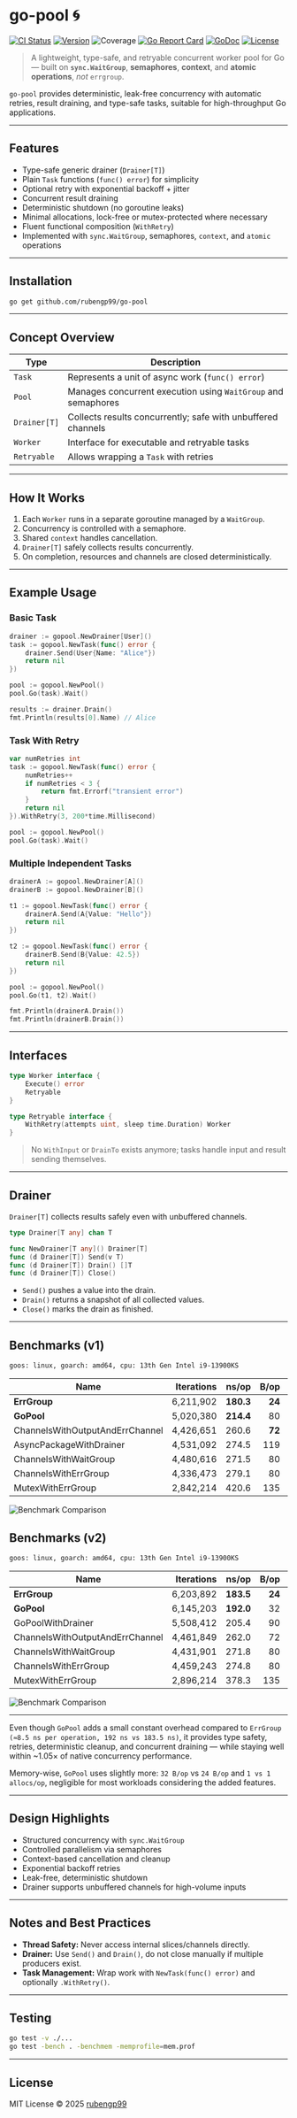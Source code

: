 # go-pool 🌀

[![CI Status](https://github.com/rubengp99/go-pool/actions/workflows/ci.yml/badge.svg)](https://github.com/rubengp99/go-pool/actions/workflows/ci.yml)
[![Version](https://img.shields.io/github/v/release/rubengp99/go-pool)](https://github.com/rubengp99/go-pool/releases)
![Coverage](https://img.shields.io/badge/Coverage-86.1%25-brightgreen)
[![Go Report Card](https://goreportcard.com/badge/github.com/rubengp99/go-pool)](https://goreportcard.com/report/github.com/rubengp99/go-pool)
[![GoDoc](https://pkg.go.dev/badge/github.com/rubengp99/go-pool)](https://pkg.go.dev/github.com/rubengp99/go-pool)
[![License](https://img.shields.io/badge/license-MIT-blue.svg)](https://github.com/rubengp99/go-pool/blob/dev/LICENSE.md)

> A lightweight, type-safe, and retryable concurrent worker pool for Go — built on **`sync.WaitGroup`**, **semaphores**, **context**, and **atomic operations**, _not_ `errgroup`.

`go-pool` provides deterministic, leak-free concurrency with automatic retries, result draining, and type-safe tasks, suitable for high-throughput Go applications.

---

## Features

- Type-safe generic drainer (`Drainer[T]`)
- Plain `Task` functions (`func() error`) for simplicity
- Optional retry with exponential backoff + jitter
- Concurrent result draining
- Deterministic shutdown (no goroutine leaks)
- Minimal allocations, lock-free or mutex-protected where necessary
- Fluent functional composition (`WithRetry`)
- Implemented with `sync.WaitGroup`, semaphores, `context`, and `atomic` operations

---

## Installation

```bash
go get github.com/rubengp99/go-pool
```

---

## Concept Overview

| Type | Description |
|------|-------------|
| `Task` | Represents a unit of async work (`func() error`) |
| `Pool` | Manages concurrent execution using `WaitGroup` and semaphores |
| `Drainer[T]` | Collects results concurrently; safe with unbuffered channels |
| `Worker` | Interface for executable and retryable tasks |
| `Retryable` | Allows wrapping a `Task` with retries |

---

## How It Works

1. Each `Worker` runs in a separate goroutine managed by a `WaitGroup`.
2. Concurrency is controlled with a semaphore.
3. Shared `context` handles cancellation.
4. `Drainer[T]` safely collects results concurrently.
5. On completion, resources and channels are closed deterministically.

---

## Example Usage

### Basic Task

```go
drainer := gopool.NewDrainer[User]()
task := gopool.NewTask(func() error {
    drainer.Send(User{Name: "Alice"})
    return nil
})

pool := gopool.NewPool()
pool.Go(task).Wait()

results := drainer.Drain()
fmt.Println(results[0].Name) // Alice
```

### Task With Retry

```go
var numRetries int
task := gopool.NewTask(func() error {
    numRetries++
    if numRetries < 3 {
        return fmt.Errorf("transient error")
    }
    return nil
}).WithRetry(3, 200*time.Millisecond)

pool := gopool.NewPool()
pool.Go(task).Wait()
```

### Multiple Independent Tasks

```go
drainerA := gopool.NewDrainer[A]()
drainerB := gopool.NewDrainer[B]()

t1 := gopool.NewTask(func() error {
    drainerA.Send(A{Value: "Hello"})
    return nil
})

t2 := gopool.NewTask(func() error {
    drainerB.Send(B{Value: 42.5})
    return nil
})

pool := gopool.NewPool()
pool.Go(t1, t2).Wait()

fmt.Println(drainerA.Drain())
fmt.Println(drainerB.Drain())
```

---

## Interfaces

```go
type Worker interface {
    Execute() error
    Retryable
}

type Retryable interface {
    WithRetry(attempts uint, sleep time.Duration) Worker
}
```

> No `WithInput` or `DrainTo` exists anymore; tasks handle input and result sending themselves.

---

## Drainer

`Drainer[T]` collects results safely even with unbuffered channels.

```go
type Drainer[T any] chan T

func NewDrainer[T any]() Drainer[T]
func (d Drainer[T]) Send(v T)
func (d Drainer[T]) Drain() []T
func (d Drainer[T]) Close()
```

- `Send()` pushes a value into the drain.
- `Drain()` returns a snapshot of all collected values.
- `Close()` marks the drain as finished.

---

## Benchmarks (v1)

```
goos: linux, goarch: amd64, cpu: 13th Gen Intel i9-13900KS
```

| Name                                      | Iterations | ns/op    | B/op   | allocs/op |
|-------------------------------------------|-----------:|---------:|-------:|-----------:|
| **ErrGroup**                               | 6,211,902  | **180.3** | **24** | **1**     |
| **GoPool**                                 | 5,020,380  | **214.4** | 80     | 2          |
| ChannelsWithOutputAndErrChannel           | 4,426,651  | 260.6    | **72** | 2          |
| AsyncPackageWithDrainer                    | 4,531,092  | 274.5    | 119    | 3          |
| ChannelsWithWaitGroup                      | 4,480,616  | 271.5    | 80     | 2          |
| ChannelsWithErrGroup                       | 4,336,473  | 279.1    | 80     | 2          |
| MutexWithErrGroup                          | 2,842,214  | 420.6    | 135    | 2          |

![Benchmark Comparison](benchmark_chart.png)

## Benchmarks (v2)

```
goos: linux, goarch: amd64, cpu: 13th Gen Intel i9-13900KS
```

| Name                               | Iterations  | ns/op   | B/op  | allocs/op |
|------------------------------------|------------:|--------:|------:|-----------:|
| **ErrGroup**                        | 6,203,892   | **183.5** | **24** | **1**      |
| **GoPool**                          | 6,145,203   | **192.0**   | 32    | 1          |
| GoPoolWithDrainer                   | 5,508,412   | 205.4   | 90   | 2          |
| ChannelsWithOutputAndErrChannel     | 4,461,849   | 262.0   | 72    | 2          |
| ChannelsWithWaitGroup               | 4,431,901   | 271.8   | 80    | 2          |
| ChannelsWithErrGroup                | 4,459,243   | 274.8   | 80    | 2          |
| MutexWithErrGroup                   | 2,896,214   | 378.3   | 135   | 2          |


![Benchmark Comparison](benchmark_chart_v2.png)

---

Even though `GoPool` adds a small constant overhead compared to `ErrGroup (≈8.5 ns per operation, 192 ns vs 183.5 ns)`,
it provides type safety, retries, deterministic cleanup, and concurrent draining — while staying well within ~1.05× of native concurrency performance.

Memory-wise, `GoPool` uses slightly more: `32 B/op` vs `24 B/op` and `1 vs 1 allocs/op`, negligible for most workloads considering the added features.

---

## Design Highlights

- Structured concurrency with `sync.WaitGroup`
- Controlled parallelism via semaphores
- Context-based cancellation and cleanup
- Exponential backoff retries
- Leak-free, deterministic shutdown
- Drainer supports unbuffered channels for high-volume inputs

---

## Notes and Best Practices

- **Thread Safety:** Never access internal slices/channels directly.
- **Drainer:** Use `Send()` and `Drain()`, do not close manually if multiple producers exist.
- **Task Management:** Wrap work with `NewTask(func() error)` and optionally `.WithRetry()`.

---

## Testing

```bash
go test -v ./...
go test -bench . -benchmem -memprofile=mem.prof
```

---

## License

MIT License © 2025 [rubengp99](https://github.com/rubengp99)